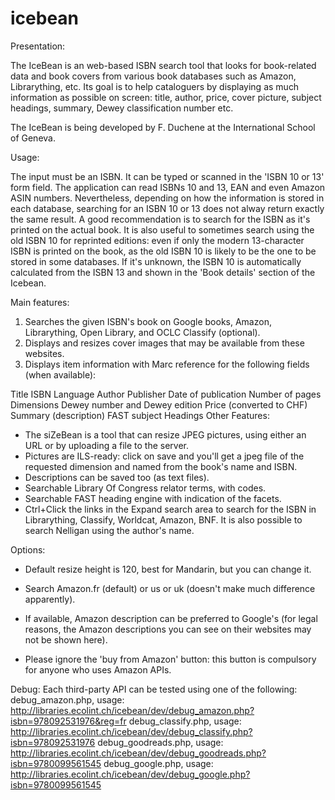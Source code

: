 # icebean

Presentation:

The IceBean is an web-based ISBN search tool that looks for book-related data and book covers from various book databases such as Amazon, Librarything, etc. Its goal is to help cataloguers by displaying as much information as possible on screen:
title, author, price, cover picture, subject headings, summary, Dewey classification number etc.

The IceBean is being developed by F. Duchene at the International School of Geneva.

Usage:

The input must be an ISBN. It can be typed or scanned in the 'ISBN 10 or 13' form field. The application can read ISBNs 10 and 13, EAN and even Amazon ASIN numbers. Nevertheless, depending on how the information is stored in each database, searching for an ISBN 10 or 13 does not alway return exactly the same result. A good recommendation is to search for the ISBN as it's printed on the actual book. It is also useful to sometimes search using the old ISBN 10 for reprinted editions: even if only the modern 13-character ISBN is printed on the book, as the old ISBN 10 is likely to be the one to be stored in some databases. If it's unknown, the ISBN 10 is automatically calculated from the ISBN 13 and shown in the 'Book details' section of the Icebean.

Main features:

1. Searches the given ISBN's book on Google books, Amazon, Librarything, Open Library, and OCLC Classify (optional).
2. Displays and resizes cover images that may be available from these websites.
3. Displays item information with Marc reference for the following fields (when available):

Title
ISBN
Language
Author
Publisher
Date of publication
Number of pages
Dimensions
Dewey number and Dewey edition
Price (converted to CHF)
Summary (description)
FAST subject Headings
Other Features:

- The siZeBean is a tool that can resize JPEG pictures, using either an URL or by uploading a file to the server.
- Pictures are ILS-ready: click on save and you'll get a jpeg file of the requested dimension and named from the book's name and ISBN.
- Descriptions can be saved too (as text files).
- Searchable Library Of Congress relator terms, with codes.
- Searchable FAST heading engine with indication of the facets.
- Ctrl+Click the links in the Expand search area to search for the ISBN in Librarything, Classify, Worldcat, Amazon, BNF. It is also possible to search Nelligan using the author's name.

Options:

- Default resize height is 120, best for Mandarin, but you can change it.
- Search Amazon.fr (default) or us or uk (doesn't make much difference apparently).
- If available, Amazon description can be preferred to Google's (for legal reasons, the Amazon descriptions you can see on their websites may not be shown here).

- Please ignore the 'buy from Amazon' button: this button is compulsory for anyone who uses Amazon APIs.

Debug:
Each third-party API can be tested using one of the following:
debug_amazon.php, usage: http://libraries.ecolint.ch/icebean/dev/debug_amazon.php?isbn=978092531976&reg=fr
debug_classify.php, usage: http://libraries.ecolint.ch/icebean/dev/debug_classify.php?isbn=978092531976
debug_goodreads.php, usage: http://libraries.ecolint.ch/icebean/dev/debug_goodreads.php?isbn=9780099561545
debug_google.php, usage: http://libraries.ecolint.ch/icebean/dev/debug_google.php?isbn=9780099561545
